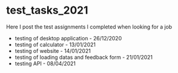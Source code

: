 # test_tasks_2021
Here I post the test assignments I completed when looking for a job
- testing of desktop application - 26/12/2020
- testing of calculator - 13/01/2021
- testing of website - 14/01/2021
- testing of loading datas and feedback form - 21/01/2021
- testing API - 08/04/2021
